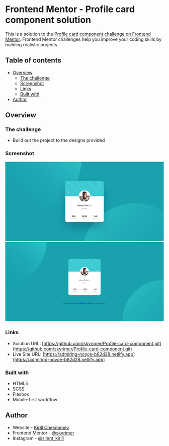 # Frontend Mentor - Profile card component solution

This is a solution to the [Profile card component challenge on Frontend Mentor](https://www.frontendmentor.io/challenges/profile-card-component-cfArpWshJ). Frontend Mentor challenges help you improve your coding skills by building realistic projects. 

## Table of contents

- [Overview](#overview)
  - [The challenge](#the-challenge)
  - [Screenshot](#screenshot)
  - [Links](#links)
  - [Built with](#built-with)
- [Author](#author)

## Overview

### The challenge

- Build out the project to the designs provided

### Screenshot
![](./design/desktop-design.jpg)
![](./screenshot.png)

### Links

- Solution URL: [https://github.com/skyrimer/Profile-card-component.git](https://github.com/skyrimer/Profile-card-component.git)
- Live Site URL: [https://admiring-noyce-b82d28.netlify.app](https://admiring-noyce-b82d28.netlify.app)

### Built with
- HTML5
- SCSS
- Flexbox
- Mobile-first workflow
## Author

- Website - [Kirill Chekmenev](https://xenodochial-clarke-834e2f.netlify.app)
- Frontend Mentor - [@skyrimer](https://www.frontendmentor.io/profile/skyrimer)
- Instagram - [@silent_kirill](https://www.instagram.com/silent_kirill/)